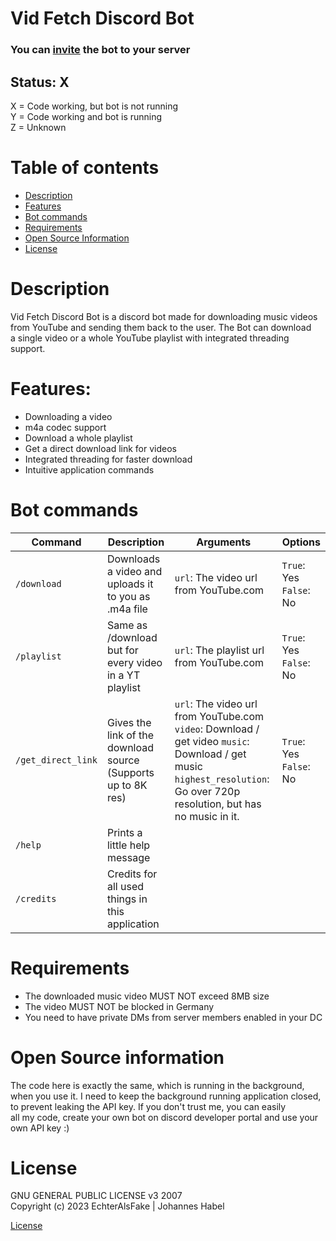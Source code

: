 # Vid Fetch Discord Bot

### You can [invite](https://discord.com/oauth2/authorize?client_id=1093631510428516434&permissions=2147486720&scope=bot) the bot to your server

## Status: X

X = Code working, but bot is not running
<br>Y = Code working and bot is running
<br>Z = Unknown

# Table of contents
- [Description](#description)
- [Features](#features)
- [Bot commands](#application-commands)
- [Requirements](#requirements)
- [Open Source Information](#open-source-information)
- [License](#license)

# Description

Vid Fetch Discord Bot is a discord bot made for
downloading music videos
<br> from YouTube and sending them back to the user. The Bot can download
<br> a single video or a whole YouTube playlist with integrated threading support.

# Features:

- Downloading a video
- m4a codec support
- Download a whole playlist
- Get a direct download link for videos
- Integrated threading for faster download
- Intuitive application commands

# Bot commands

| Command          | Description                                                   | Arguments                                                              | Options       |
|------------------|---------------------------------------------------------------|------------------------------------------------------------------------|---------------|
| `/download`      | Downloads a video and uploads it to you as .m4a file          | `url`: The video url from YouTube.com                                  | `True`: Yes<br>`False`: No |
| `/playlist`      | Same as /download but for every video in a YT playlist        | `url`: The playlist url from YouTube.com                               | `True`: Yes<br>`False`: No |
| `/get_direct_link` | Gives the link of the download source (Supports up to 8K res) | `url`: The video url from YouTube.com  `video`: Download / get video `music`: Download / get music  `highest_resolution`: Go over 720p resolution, but has no music in it. | `True`: Yes<br>`False`: No |
| `/help`          | Prints a little help message                                  |                                                                        |               |
| `/credits`       | Credits for all used things in this application               |                                                                        |               |

# Requirements

- The downloaded music video MUST NOT exceed 8MB size
- The video MUST NOT be blocked in Germany
- You need to have private DMs from server members enabled in your DC

# Open Source information

The code here is exactly the same, which is running in the background,
<br>when you use it. 
I need to keep the background running application closed,
<br>to prevent leaking the API key.
If you don't trust me, you can easily
<br> all my code, create your own bot on discord developer portal and use your
<br>own API key :) 

# License

GNU GENERAL PUBLIC LICENSE v3 2007
<br>Copyright (c) 2023 EchterAlsFake | Johannes Habel

[License](https://www.gnu.org/licenses/gpl-3.0.en.html)

